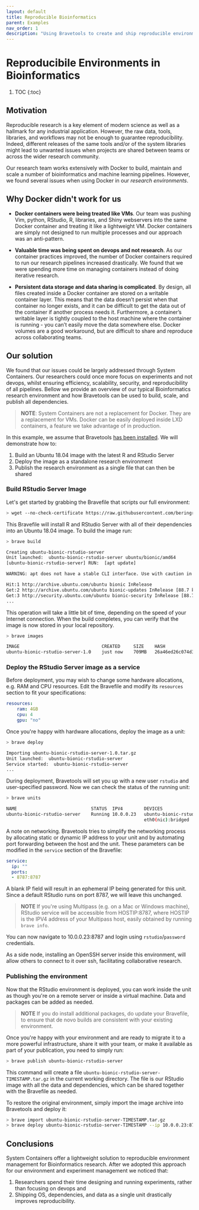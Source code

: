 ```yaml
---
layout: default
title: Reproducible Bioinformatics
parent: Examples
nav_order: 1
description: "Using Bravetools to create and ship reproducible environments"
---
```



# Reproducibile Environments in Bioinformatics

1. TOC
{:toc}

## Motivation

Reproducible research is a key element of modern science as well as a hallmark for any industrial application. However, the raw data, tools, libraries, and workflows may not be enough to guarantee reproducibility. Indeed, different releases of the same tools and/or of the system libraries might lead to unwanted issues when projects are shared between teams or across the wider research community.

Our research team works extensively with Docker to build, maintain and scale a number of bioinformatics and machine learning pipelines. However, we found several issues when using Docker in our _research environments_.

## Why Docker didn't work for us

* **Docker containers were being treated like VMs**. Our team was pushing Vim, python, RStudio, R, libraries, and Shiny webservers into the same Docker container and treating it like a lightweight VM. Docker containers are simply not designed to run multiple processes and our approach was an anti-pattern.

* **Valuable time was being spent on devops and not research**. As our container practices improved, the number of Docker containers required to run our research pipelines increased drastically. We found that we were spending more time on managing containers instead of doing iterative research.

* **Persistent data storage and data sharing is complicated**. By design, all files created inside a Docker container are stored on a writable container layer. This means that the data doesn’t persist when that container no longer exists, and it can be difficult to get the data out of the container if another process needs it. Furthermore, a container’s writable layer is tightly coupled to the host machine where the container is running - you can’t easily move the data somewhere else. Docker volumes are a good workaround, but are difficult to share and reproduce across collaborating teams.

## Our solution

We found that our issues could be largely addressed through System Containers. Our researchers could once more focus on experiments and not devops, whilst ensuring efficiency, scalability, security, and reproducibility of all pipelines. Bellow we provide an overview of our typical Bioinformatics research environment and how Bravetools can be used to build, scale, and publish all dependencies.

> **NOTE**: System Containers are not a replacement for Docker. They are a replacement for VMs. Docker can be easily deployed inside LXD containers, a feature we take advantage of in production.

In this example, we assume that Bravetools [has been installed](../../installation). We will demonstrate how to:

1. Build an Ubuntu 18.04 image with the latest R and RStudio Server
2. Deploy the image as a standalone research environment
3. Publish the research environment as a single file that can then be shared

### Build RStudio Server Image

Let's get started by grabbing the Bravefile that scripts our full environment:

```bash
> wget --no-check-certificate https://raw.githubusercontent.com/beringresearch/bravefiles/master/ubuntu/ubuntu-bionic-rstudio-server/Bravefile
```

This Bravefile will install R and RStudio Server with all of their dependencies into an Ubuntu 18.04 image. To build the image run:

```bash
> brave build

Creating ubuntu-bionic-rstudio-server
Unit launched:  ubuntu-bionic-rstudio-server ubuntu/bionic/amd64
[ubuntu-bionic-rstudio-server] RUN:  [apt update]

WARNING: apt does not have a stable CLI interface. Use with caution in scripts.

Hit:1 http://archive.ubuntu.com/ubuntu bionic InRelease
Get:2 http://archive.ubuntu.com/ubuntu bionic-updates InRelease [88.7 kB]
Get:3 http://security.ubuntu.com/ubuntu bionic-security InRelease [88.7 kB
...
```

This operation will take a little bit of time, depending on the speed of your Internet connection. When the build completes, you can verify that the image is now stored in your local repository.

```bash
> brave images

IMAGE                           	CREATED   	SIZE 	HASH                            
ubuntu-bionic-rstudio-server-1.0	just now  	709MB	26a46ed26c074d3fa29d2a6fec7dcdfe
```

### Deploy the RStudio Server image as a service

Before deployment, you may wish to change some hardware allocations, e.g. RAM and CPU resources. Edit the Bravefile and modify its `resources` section to fit your specifications:

```yaml
resources:
    ram: 4GB
    cpu: 4
    gpu: "no"
```

Once you're happy with hardware allocations, deploy the image as a unit:

``` bash
> brave deploy

Importing ubuntu-bionic-rstudio-server-1.0.tar.gz
Unit launched:  ubuntu-bionic-rstudio-server
Service started:  ubuntu-bionic-rstudio-server
...
```

During deployment, Bravetools will set you up with a new user `rstudio` and user-specified password. Now we can check the status of the running unit:

``` bash
> brave units

NAME                        	STATUS 	IPV4      	DEVICES
ubuntu-bionic-rstudio-server	Running	10.0.0.23 	ubuntu-bionic-rstudio-serverproxy-8787:8787
                            	       	          	eth0(nic):bridged
```

A note on networking. Bravetools tries to simplify the networking process by allocating static or dynamic IP address to your unit and by automating port forwarding between the host and the unit. These parameters can be modified in the `service` section of the Bravefile:

```yaml
service:
  ip: ""
  ports:
  - 8787:8787
```

A blank IP field will result in an ephemeral IP being generated for this unit. Since a default RStudio runs on port 8787, we will leave this unchanged.

> **NOTE** If you're using Multipass (e.g. on a Mac or Windows machine), RStudio service will be accessible from HOSTIP:8787, where HOSTIP is the IPV4 address of your Multipass host, easily obtained by running `brave info`.

You can now navigate to 10.0.0.23:8787 and login using `rstudio`/`password` credentials.

As a side node, installing an OpenSSH server inside this environment, will allow others to connect to it over ssh, facilitating collaborative research.

### Publishing the environment

Now that the RStudio environment is deployed, you can work inside the unit as though you're on a remote server or inside a virtual machine. Data and packages can be added as needed.

> **NOTE** If you do install additional packages, do update your Bravefile, to ensure that de novo builds are consistent with your existing environment.

Once you're happy with your environment and are ready to migrate it to a more powerful infrastructure, share it with your team, or make it available as part of your publication, you need to simply run:

```bash
> brave publish ubuntu-bionic-rstudio-server
```

This command will create a file `ubuntu-bionic-rstudio-server-TIMESTAMP.tar.gz` in the current working directory. The file is our RStudio image with all the data and dependencies, which can be shared together with the Bravefile as needed.

To restore the original environment, simply import the image archive into Bravetools and deploy it:

```bash
> brave import ubuntu-bionic-rstudio-server-TIMESTAMP.tar.gz
> brave deploy ubuntu-bionic-rstudio-server-TIMESTAMP --ip 10.0.0.23:8787
```

## Conclusions

System Containers offer a lightweight solution to reproducible environment management for Bioinformatics research. After we adopted this approach for our environment and experiment management we noticed that:

1. Researchers spend their time designing and running experiments, rather than focusing on devops and
2. Shipping OS, dependencies, and data as a single unit drastically improves reproducibility.
